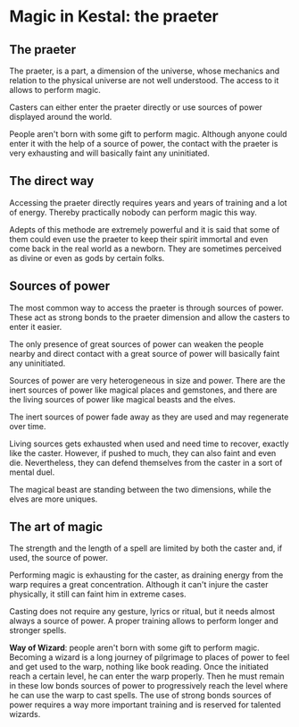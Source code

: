 # Magic in Kestal: the praeter

## The praeter
The praeter, is a part, a dimension of the universe, whose mechanics and relation to the physical universe are not well understood. The access to it allows to perform magic.

Casters can either enter the praeter directly or use sources of power displayed around the world.

People aren't born with some gift to perform magic. Although anyone could enter it with the help of a source of power, the contact with the praeter is very exhausting and will basically faint any uninitiated.

## The direct way
Accessing the praeter directly requires years and years of training and a lot of energy. Thereby practically nobody can perform magic this way.

Adepts of this methode are extremely powerful and it is said that some of them could even use the praeter to keep their spirit immortal and even come back in the real world as a newborn. They are sometimes perceived as divine or even as gods by certain folks.

## Sources of power
The most common way to access the praeter is through sources of power. These act as strong bonds to the praeter dimension and allow the casters to enter it easier.

The only presence of great sources of power can weaken the people nearby and direct contact with a great source of power will basically faint any uninitiated.

Sources of power are very heterogeneous in size and power. There are the inert sources of power like magical places and gemstones, and there are the living sources of power like magical beasts and the elves.

The inert sources of power fade away as they are used and may regenerate over time. 

Living sources gets exhausted when used and need time to recover, exactly like the caster. However, if pushed to much, they can also faint and even die. Nevertheless, they can defend themselves from the caster in a sort of mental duel.

The magical beast are standing between the two dimensions, while the elves are more uniques.

## The art of magic
The strength and the length of a spell are limited by both the caster and, if used, the source of power.

Performing magic is exhausting for the caster, as draining energy from the warp requires a great concentration. Although it can't injure the caster physically, it still can faint him in extreme cases.

Casting does not require any gesture, lyrics or ritual, but it needs almost always a source of power. A proper training allows to perform longer and stronger spells.

**Way of Wizard**: people aren't born with some gift to perform magic. Becoming a wizard is a long journey of pilgrimage to places of power to feel and get used to the warp, nothing like book reading. Once the initiated reach a certain level, he can enter the warp properly. Then he must remain in these low bonds sources of power to progressively reach the level where he can use the warp to cast spells. The use of strong bonds sources of power requires a way more important training and is reserved for talented wizards.
